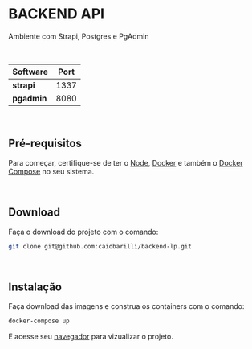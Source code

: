 # BACKEND API

Ambiente com Strapi, Postgres e PgAdmin

<br />

| Software    | Port |
| ----------- | ---- |
| **strapi**  | 1337 |
| **pgadmin** | 8080 |

<br />

## Pré-requisitos

Para começar, certifique-se de ter o [Node](https://nodejs.org/), [Docker](https://docs.docker.com/) e também o [Docker Compose](https://docs.docker.com/compose/install/) no seu sistema.

<br />

## Download

Faça o download do projeto com o comando:

```sh
git clone git@github.com:caiobarilli/backend-lp.git
```

<br />

## Instalação

Faça download das imagens e construa os containers com o comando:

```sh
docker-compose up
```

E acesse seu [navegador](http://localhost:1337/) para vizualizar o projeto.
